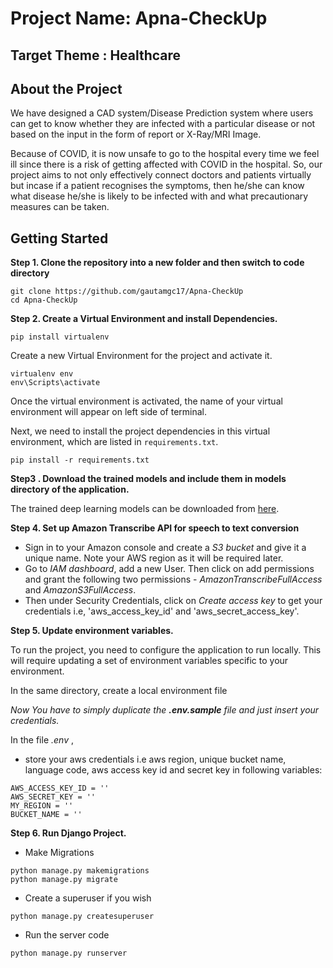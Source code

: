# Project Name: Apna-CheckUp

## Target Theme : Healthcare

## About the Project
We have designed a CAD system/Disease Prediction system where users can get to know whether they are infected with a particular disease or not based on the input in the form of report or X-Ray/MRI Image.

Because of COVID, it is now unsafe to go to the hospital every time we feel ill since there is a risk of getting affected with COVID in the hospital. So, our project aims to not only effectively connect doctors and patients virtually but incase if a patient recognises the symptoms, then he/she can know what disease he/she is likely to be infected with and what precautionary measures can be taken.

## Getting Started

**Step 1. Clone the repository into a new folder and then switch to code directory**

```
git clone https://github.com/gautamgc17/Apna-CheckUp
cd Apna-CheckUp
```

**Step 2. Create a Virtual Environment and install Dependencies.**

```
pip install virtualenv
```

Create a new Virtual Environment for the project and activate it.

```
virtualenv env
env\Scripts\activate
```
Once the virtual environment is activated, the name of your virtual environment will appear on left side of terminal.

Next, we need to install the project dependencies in this virtual environment, which are listed in `requirements.txt`.

```
pip install -r requirements.txt
```

**Step3 . Download the trained models and include them in models directory of the application.**

The trained deep learning models can be downloaded from [here](https://drive.google.com/drive/folders/1W99hOStpzLc_Dw_RgtDGxdLPJC_M_kf2?usp=sharing).

**Step 4. Set up Amazon Transcribe API for speech to text conversion**

- Sign in to your Amazon console and create a _S3 bucket_ and give it a unique name. Note your AWS region as it will be required later.
- Go to _IAM dashboard_, add a new User. Then click on add permissions and grant the following two permissions - _AmazonTranscribeFullAccess_ and _AmazonS3FullAccess_.
- Then under Security Credentials, click on _Create access key_ to get your credentials i.e,  'aws_access_key_id' and 'aws_secret_access_key'.


**Step 5. Update environment variables.**

To run the project, you need to configure the application to run locally. This will require updating a set of environment variables specific to your environment.

In the same directory, create a local environment file

_Now You have to simply duplicate the __.env.sample__ file and just insert your credentials._

In the file _.env_ , 
- store your aws credentials i.e aws region, unique bucket name, language code, aws access key id and secret key in following variables:

```
AWS_ACCESS_KEY_ID = ''
AWS_SECRET_KEY = ''
MY_REGION = ''
BUCKET_NAME = ''
```

**Step 6. Run Django Project.**
- Make Migrations
```
python manage.py makemigrations
python manage.py migrate
```

- Create a superuser if you wish
```
python manage.py createsuperuser
```

- Run the server code
```
python manage.py runserver
```





